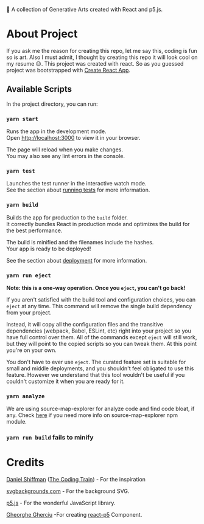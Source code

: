 🎨 A collection of Generative Arts created with React and p5.js.

# About Project

If you ask me the reason for creating this repo, let me say this, coding is fun so is art. Also I must admit,  I thought by creating this repo it will look cool on my resume :wink:. This project was created with react. So as you guessed project was bootstrapped with [Create React App](https://github.com/facebook/create-react-app).

## Available Scripts

In the project directory, you can run:

### `yarn start`

Runs the app in the development mode.\
Open [http://localhost:3000](http://localhost:3000) to view it in your browser.

The page will reload when you make changes.\
You may also see any lint errors in the console.

### `yarn test`

Launches the test runner in the interactive watch mode.\
See the section about [running tests](https://facebook.github.io/create-react-app/docs/running-tests) for more information.

### `yarn build`

Builds the app for production to the `build` folder.\
It correctly bundles React in production mode and optimizes the build for the best performance.

The build is minified and the filenames include the hashes.\
Your app is ready to be deployed!

See the section about [deployment](https://facebook.github.io/create-react-app/docs/deployment) for more information.

### `yarn run eject`

**Note: this is a one-way operation. Once you `eject`, you can't go back!**

If you aren't satisfied with the build tool and configuration choices, you can `eject` at any time. This command will remove the single build dependency from your project.

Instead, it will copy all the configuration files and the transitive dependencies (webpack, Babel, ESLint, etc) right into your project so you have full control over them. All of the commands except `eject` will still work, but they will point to the copied scripts so you can tweak them. At this point you're on your own.

You don't have to ever use `eject`. The curated feature set is suitable for small and middle deployments, and you shouldn't feel obligated to use this feature. However we understand that this tool wouldn't be useful if you couldn't customize it when you are ready for it.

### `yarn analyze`

We are using source-map-explorer for analyze code and find code bloat, if any. Check [here](https://www.npmjs.com/package/source-map-explorer) if you need more info on source-map-explorer npm module.


### `yarn run build` fails to minify

# Credits

[Daniel Shiffman](https://www.youtube.com/channel/UCvjgXvBlbQiydffZU7m1_aw) ([The Coding Train](https://thecodingtrain.com/)) - For the inspiration

[svgbackgrounds.com](https://www.svgbackgrounds.com/) - For the background SVG.

[p5.js](https://p5js.org/) - For the wonderful JavaScript library.

[Gheorghe Gherciu](https://www.linkedin.com/in/gherciu/) -For creating [react-p5](https://www.npmjs.com/package/react-p5) Component.
